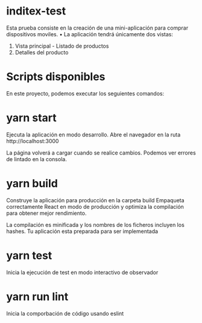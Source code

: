 # inditex-test

Esta prueba consiste en la creación de una mini-aplicación para comprar dispositivos moviles.
• La aplicación tendrá únicamente dos vistas:
1. Vista principal - Listado de productos
2. Detalles del producto
# Scripts disponibles
En este proyecto, podemos executar los seguientes comandos:

# yarn start
Ejecuta la aplicación en modo desarrollo. Abre el navegador en la ruta http://localhost:3000

La página volverá a cargar cuando se realice cambios. Podemos ver errores de lintado en la consola.

# yarn build
Construye la aplicación para producción en la carpeta build Empaqueta correctamente React en modo de producción y optimiza la compilación para obtener mejor rendimiento.

La compilación es minificada y los nombres de los ficheros incluyen los hashes. Tu aplicación esta preparada para ser implementada

# yarn test
Inicia la ejecución de test en modo interactivo de observador

# yarn run lint
Inicia la comporbación de código usando eslint
